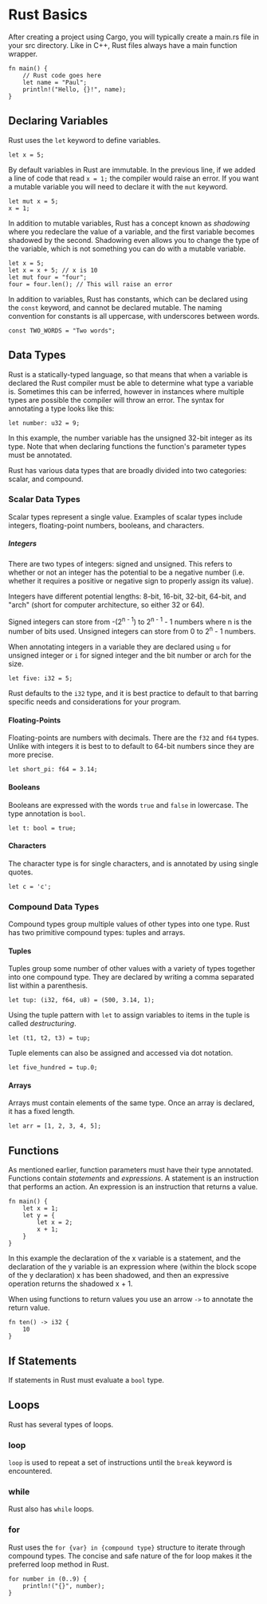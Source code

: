 # Rust Basics

After creating a project using Cargo, you will typically create a main.rs file in your src directory. Like in C++, Rust files always have a main function wrapper.

```
fn main() {
    // Rust code goes here
    let name = "Paul";
    println!("Hello, {}!", name);
}
```

## Declaring Variables

Rust uses the `let` keyword to define variables.

`let x = 5;`

By default variables in Rust are immutable. In the previous line, if we added a line of code that read `x = 1;` the compiler would raise an error. If you want a mutable variable you will need to declare it with the `mut` keyword.

```
let mut x = 5;
x = 1;
```

In addition to mutable variables, Rust has a concept known as *shadowing* where you redeclare the value of a variable, and the first variable becomes shadowed by the second. Shadowing even allows you to change the type of the variable, which is not something you can do with a mutable variable.

```
let x = 5;
let x = x + 5; // x is 10
let mut four = "four";
four = four.len(); // This will raise an error
```

In addition to variables, Rust has constants, which can be declared using the `const` keyword, and cannot be declared mutable. The naming convention for constants is all uppercase, with underscores between words.

`const TWO_WORDS = "Two words";`

## Data Types

Rust is a statically-typed language, so that means that when a variable is declared the Rust compiler must be able to determine what type a variable is. Sometimes this can be inferred, however in instances where multiple types are possible the compiler will throw an error. The syntax for annotating a type looks like this:

`let number: u32 = 9;`

In this example, the number variable has the unsigned 32-bit integer as its type. Note that when declaring functions the function's parameter types must be annotated.

Rust has various data types that are broadly divided into two categories: scalar, and compound.

### Scalar Data Types

Scalar types represent a single value. Examples of scalar types include integers, floating-point numbers, booleans, and characters.

##### Integers

There are two types of integers: signed and unsigned. This refers to whether or not an integer has the potential to be a negative number (i.e. whether it requires a positive or negative sign to properly assign its value).

Integers have different potential lengths: 8-bit, 16-bit, 32-bit, 64-bit, and "arch" (short for computer architecture, so either 32 or 64).

Signed integers can store from -(2<sup>n - 1</sup>) to 2<sup>n - 1</sup> - 1 numbers where n is the number of bits used. Unsigned integers can store from 0 to 2<sup>n</sup> - 1 numbers.

When annotating integers in a variable they are declared using `u` for unsigned integer or `i` for signed integer and the bit number or arch for the size.

`let five: i32 = 5;`

Rust defaults to the `i32` type, and it is best practice to default to that barring specific needs and considerations for your program.

#### Floating-Points

Floating-points are numbers with decimals. There are the `f32` and `f64` types. Unlike with integers it is best to to default to 64-bit numbers since they are more precise.

`let short_pi: f64 = 3.14;`

#### Booleans

Booleans are expressed with the words `true` and `false` in lowercase. The type annotation is `bool`.

`let t: bool = true;`

#### Characters

The character type is for single characters, and is annotated by using single quotes.

`let c = 'c';`

### Compound Data Types

Compound types group multiple values of other types into one type. Rust has two primitive compound types: tuples and arrays.

#### Tuples

Tuples group some number of other values with a variety of types together into one compound type. They are declared by writing a comma separated list within a parenthesis.

`let tup: (i32, f64, u8) = (500, 3.14, 1);`

Using the tuple pattern with `let` to assign variables to items in the tuple is called *destructuring*.

`let (t1, t2, t3) = tup;`

Tuple elements can also be assigned and accessed via dot notation.

`let five_hundred = tup.0;`

#### Arrays

Arrays must contain elements of the same type. Once an array is declared, it has a fixed length.

`let arr = [1, 2, 3, 4, 5];`

## Functions

As mentioned earlier, function parameters must have their type annotated. Functions contain *statements* and *expressions*. A statement is an instruction that performs an action. An expression is an instruction that returns a value.

```
fn main() {
    let x = 1;
    let y = {
        let x = 2;
        x + 1;
    }
}
```

In this example the declaration of the x variable is a statement, and the declaration of the y variable is an expression where (within the block scope of the y declaration) x has been shadowed, and then an expressive operation returns the shadowed x + 1.

When using functions to return values you use an arrow `->` to annotate the return value.

```
fn ten() -> i32 {
    10
}
```

## If Statements

If statements in Rust must evaluate a `bool` type.

## Loops

Rust has several types of loops.

### loop

`loop` is used to repeat a set of instructions until the `break` keyword is encountered.

### while

Rust also has `while` loops.

### for

Rust uses the `for {var} in {compound type}` structure to iterate through compound types. The concise and safe nature of the for loop makes it the preferred loop method in Rust.

```
for number in (0..9) {
    println!("{}", number);
}
```

